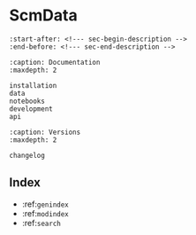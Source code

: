 # ScmData

```{include} ../../README.md
:start-after: <!--- sec-begin-description -->
:end-before: <!--- sec-end-description -->
```

```{toctree}
:caption: Documentation
:maxdepth: 2

installation
data
notebooks
development
api
```

```{toctree}
:caption: Versions
:maxdepth: 2

changelog
```

Index
-----

- :ref:`genindex`
- :ref:`modindex`
- :ref:`search`
